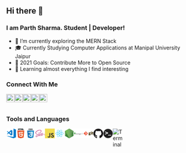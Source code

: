 ## Hi there 👋 

### I am Parth Sharma. **Student** | **Developer**!

- 🔭 I’m currently exploring the MERN Stack
- 🎓 Currently Studying Computer Applications at Manipal University Jaipur 
- 🎯 2021 Goals: Contribute More to Open Source
- 📕 Learning almost everything I find interesting


### Connect With Me
[<img align = "left" src = "https://i.pinimg.com/564x/63/9b/3d/639b3dafb544d6f061fcddd2d6686ddb.jphttps://cdn.freebiesupply.com/images/large/2x/instagram-icon-white-on-black-circle.pngg" width = 22 height = 22> </img>](https://www.instagram.com/paaarthhsharma/?hl=en)
[<img align = "left" src = "https://cdn4.iconfinder.com/data/icons/miu-black-social-2/60/goodreads-512.png" width = 22 height = 22> </img>](https://www.goodreads.com/user/show/64007460-parth-sharma)
[<img align = "left" src = "https://cdn.jsdelivr.net/npm/simple-icons@v3/icons/linkedin.svg" width = 22 height = 22> </img>](https://www.linkedin.com/in/parth-sharma-6748a8155/)
[<img align = "left" src = "https://www.iconsdb.com/icons/preview/black/spotify-xxl.png" width = 22 height = 22> </img>](https://open.spotify.com/user/techp911?si=ba4HO9nZRdq9kBJo62b1ZQ)
<img align ="left" width = 22 height = 22 src = "https://cdn4.iconfinder.com/data/icons/miu-black-social-2/60/quora-512.png">
<br> <br>



### Tools and Languages
<img align="left" alt="Visual Studio Code" width="26px" src="https://raw.githubusercontent.com/github/explore/80688e429a7d4ef2fca1e82350fe8e3517d3494d/topics/visual-studio-code/visual-studio-code.png" />
<img align="left" alt="HTML5" width="26px" src="https://raw.githubusercontent.com/github/explore/80688e429a7d4ef2fca1e82350fe8e3517d3494d/topics/html/html.png" />
<img align="left" alt="CSS3" width="26px" src="https://raw.githubusercontent.com/github/explore/80688e429a7d4ef2fca1e82350fe8e3517d3494d/topics/css/css.png" />
<img align="left" alt="Sass" width="26px" src="https://raw.githubusercontent.com/github/explore/80688e429a7d4ef2fca1e82350fe8e3517d3494d/topics/sass/sass.png" />
<img align="left" alt="JavaScript" width="26px" src="https://raw.githubusercontent.com/github/explore/80688e429a7d4ef2fca1e82350fe8e3517d3494d/topics/javascript/javascript.png" />
<img align="left" alt="React" width="26px" src="https://raw.githubusercontent.com/github/explore/80688e429a7d4ef2fca1e82350fe8e3517d3494d/topics/react/react.png" />

<img align="left" alt="Node.js" width="26px" src="https://raw.githubusercontent.com/github/explore/80688e429a7d4ef2fca1e82350fe8e3517d3494d/topics/nodejs/nodejs.png" />
<img align="left" alt="MongoDB" width="26px" src="https://raw.githubusercontent.com/github/explore/80688e429a7d4ef2fca1e82350fe8e3517d3494d/topics/mongodb/mongodb.png" />
<img align="left" alt="Git" width="26px" src="https://raw.githubusercontent.com/github/explore/80688e429a7d4ef2fca1e82350fe8e3517d3494d/topics/git/git.png" />
<img align="left" alt="GitHub" width="26px" src="https://raw.githubusercontent.com/github/explore/78df643247d429f6cc873026c0622819ad797942/topics/github/github.png" />
<img align="left" alt="Terminal" width="26px" src="https://raw.githubusercontent.com/github/explore/80688e429a7d4ef2fca1e82350fe8e3517d3494d/topics/terminal/terminal.png" />
<img align="left" alt="Terminal" width="26px" src="https://www.flaticon.com/svg/static/icons/svg/919/919852.svg" />

<br> <br>



